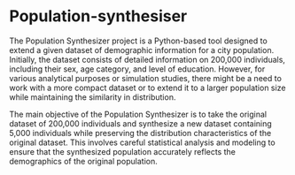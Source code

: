 # Population-synthesiser
The Population Synthesizer project is a Python-based tool designed to extend a given dataset of demographic information for a city population. Initially, the dataset consists of detailed information on 200,000 individuals, including their sex, age category, and level of education. However, for various analytical purposes or simulation studies, there might be a need to work with a more compact dataset or to extend it to a larger population size while maintaining the similarity in distribution.

The main objective of the Population Synthesizer is to take the original dataset of 200,000 individuals and synthesize a new dataset containing 5,000 individuals while preserving the distribution characteristics of the original dataset. This involves careful statistical analysis and modeling to ensure that the synthesized population accurately reflects the demographics of the original population.
